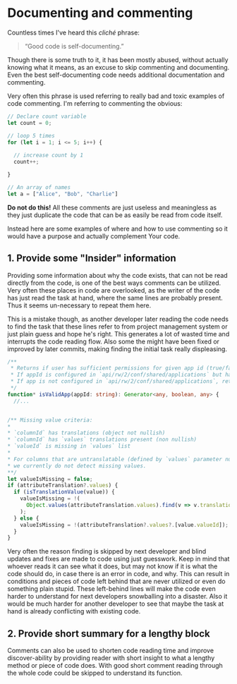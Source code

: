 # Documenting and commenting

Countless times I've heard this *cliché* phrase:

> “Good code is self-documenting.”

Though there is some truth to it, it has been mostly abused, without actually knowing what it means, as an excuse 
to skip commenting and documenting. Even the best self-documenting code needs additional documentation and commenting.

Very often this phrase is used referring to really bad and toxic examples of code commenting.
I'm referring to commenting the obvious:

```javascript
// Declare count variable
let count = 0;

// loop 5 times
for (let i = 1; i <= 5; i++) {
  
  // increase count by 1
  count++;

}

// An array of names
let a = ["Alice", "Bob", "Charlie"]
```

**Do not do this!** All these comments are just useless and meaningless as they just duplicate the code that can be
as easily be read from code itself. 

Instead here are some examples of where and how to use commenting so it would have a purpose and actually complement
Your code.
## 1. Provide some "Insider" information

Providing some information about why the code exists, that can not be read directly from the code, is one of the best
ways comments can be utilized. Very often these places in code are overlooked, as the writer of the code has just read
the task at hand, where the same lines are probably present. Thus it seems un-necessary to repeat them here.

This is a mistake though, as another developer later reading the code needs to find the task that these lines refer to
from project management system or just plain guess and hope he's right. This generates a lot of wasted time and
interrupts the code reading flow. Also some the might have been fixed or improved by later commits, making finding
the initial task really displeasing. 

  ```typescript
  /**
   * Returns if user has sufficient permissions for given app id (true/false)
   * If appId is configured in `api/rw/2/conf/shared/applications` but has no `rolesAll` or `rolesAny`, returns `true`.
   * If app is not configured in `api/rw/2/conf/shared/applications`, returns `true`.
   */
  function* isValidApp(appId: string): Generator<any, boolean, any> {
    //...
  ```

  ```javascript

  /** Missing value criteria:
  *
  * `columnId` has translations (object not nullish)
  * `columnId` has `values` translations present (non nullish)
  * `valueId` is missing in `values` list
  * 
  * For columns that are untranslatable (defined by `values` parameter nullish)
  * we currently do not detect missing values.
  **/
  let valueIsMissing = false;
  if (attributeTranslation?.values) {
    if (isTranslationValue(value)) {
      valueIsMissing = !(
        Object.values(attributeTranslation.values).find(v => v.translation === value.translation)
      );
    } else {
      valueIsMissing = !(attributeTranslation?.values?.[value.valueId]);
    }
  }
  ```

  Very often the reason finding is skipped by next developer and blind updates and fixes are made to code using just 
  guesswork. Keep in mind that whoever reads it can see what it does, but may not know if it is what the code should do, 
  in case there is an error in code, and why. This can result in conditions and pieces of code left behind that are
  never utilized or even do something plain stupid. These left-behind lines will make the code even harder to understand
  for next developers snowballing into a disaster. Also it would be much harder for another developer to see that maybe
  the task at hand is already conflicting with existing code.

## 2. Provide short summary for a lengthy block
 
Comments can also be used to shorten code reading time and improve discover-ability by providing reader with short
insight to what a lengthy method or piece of code does. With good short comment reading through the whole code could be
skipped to understand its function.  

